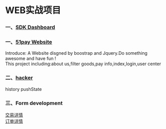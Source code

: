 # WEB实战项目

### 一、[SDK Dashboard](http://htmlpreview.github.io/?https://github.com/yhtml5/YHTML5-WEB/tree/master/sdk-console/development)  

### 一、[51pay Website](http://htmlpreview.github.io/?https://github.com/yhtml5/YHTML5-WEB/blob/master/51pay/inc/indx.html)  
Introduce: A Website disgned by boostrap and Jquery.Do something awesome and have fun !  
This project including:about us,filter goods,pay info,index,login,user center  
### 二、[hacker](http://htmlpreview.github.io/?https://github.com/yhtml5/YHTML5-WEB/blob/master/51pay/inc/index.html)  
history pushState


### 三、Form development
[交易详情](http://htmlpreview.github.io/?https://github.com/yhtml5/YHTML5-WEB/blob/master/form/pay-details/pay-details.html)  
[订单详情](http://htmlpreview.github.io/?https://github.com/yhtml5/YHTML5-WEB/blob/master/pay-form/form.html)  

